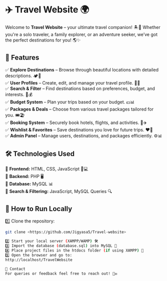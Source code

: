 # ✈️ Travel Website 🌍  

Welcome to **Travel Website** – your ultimate travel companion! 🏝️🌆 Whether you're a solo traveler, a family explorer, or an adventure seeker, we’ve got the perfect destinations for you! 🌎✨  

## 🚀 Features  
✅ **Explore Destinations** – Browse through beautiful locations with detailed descriptions. 🏕️🏰  
✅ **User Profiles** – Create, edit, and manage your travel profile. 👤🔧  
✅ **Search & Filter** – Find destinations based on preferences, budget, and interests. 🔎💰  
✅ **Budget System** – Plan your trips based on your budget. 💵📊  
✅ **Packages & Deals** – Choose from various travel packages tailored for you. 🎟️🏖️  
✅ **Booking System** – Securely book hotels, flights, and activities. 🏨✈️  
✅ **Wishlist & Favorites** – Save destinations you love for future trips. ❤️📍  
✅ **Admin Panel** – Manage users, destinations, and packages efficiently. ⚙️📊  

## 🛠️ Technologies Used  
🔹 **Frontend:** HTML, CSS, JavaScript 🎨💻  
🔹 **Backend:** PHP 🖥️  
🔹 **Database:** MySQL 📊  
🔹 **Search & Filtering:** JavaScript, MySQL Queries 🔍  


## 📌 How to Run Locally  
1️⃣ Clone the repository:  
```bash
git clone <https://github.com/Jigyasa5/Travel-website>

2️⃣ Start your local server (XAMPP/WAMP) 🛠️
3️⃣ Import the database (database.sql) into MySQL 📂
4️⃣ Place project files in the htdocs folder (if using XAMPP) 📁
5️⃣ Open the browser and go to:
http://localhost/TravelWebsite

📩 Contact
For queries or feedback feel free to reach out! 📧✉️


